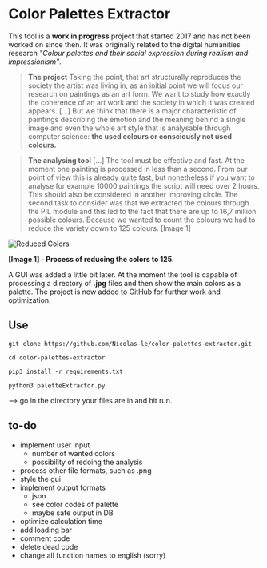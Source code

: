 # Color Palettes Extractor


This tool is a **work in progress** project that started 2017 and has not been worked on since then. It was originally related to the digital humanities research *"Colour palettes and their social expression during realism and impressionism"*.

>**The project**
>Taking the point, that art structurally reproduces the society the artist was living in, as an initial point we will focus our research on paintings as an art form. We want to study how exactly the coherence of an art work and the society in which it was created appears. [...] But we think that there is a major characteristic of paintings describing the emotion and the meaning behind a single image and even the whole art style that is analysable through computer science: **the used colours or consciously not used colours.**

>**The analysing tool**
>[...] The tool must be effective and fast. At the moment one painting is processed in less than a second. From our point of view this is already quite fast, but nonetheless if you want to analyse for example 10000 paintings the script will need over 2 hours. This should also be considered in another improving circle. The second task to consider was that we extracted the colours through the PIL module and this led to the fact that there are up to 16,7 million possible colours. Because we wanted to count the colours we had to reduce the variety down to 125 colours. [Image 1]

![Reduced Colors](https://upload.wikimedia.org/wikipedia/commons/thumb/8/83/RGB_Cube_Show_lowgamma_cutout_b.png/1280px-RGB_Cube_Show_lowgamma_cutout_b.png)

**[Image 1] - Process of reducing the colors to 125.**

A GUI was added a little bit later. At the moment the tool is capable of processing a directory of **.jpg** files and then show the main colors as a palette.
The project is now added to GitHub for further work and optimization.

## Use

```git clone https://github.com/Nicolas-le/color-palettes-extractor.git```

```cd color-palettes-extractor```

```pip3 install -r requirements.txt```

```python3 paletteExtractor.py ```

--> go in the directory your files are in and hit run.


## to-do

* implement user input
	* number of wanted colors
	* possibility of redoing the analysis
* process other file formats, such as .png
* style the gui
* implement output formats
	* json
	* see color codes of palette
	* maybe safe output in DB
* optimize calculation time
* add loading bar
* comment code
* delete dead code
* change all function names to english (sorry)


